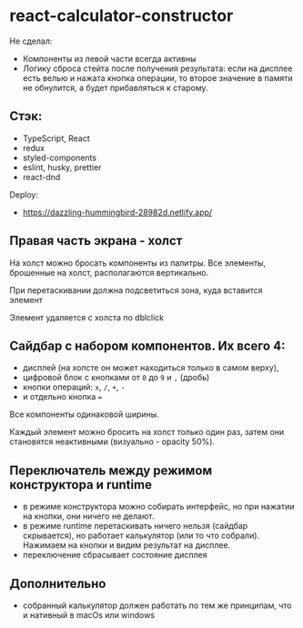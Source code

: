 # react-calculator-constructor

Не сделал:
- Компоненты из левой части всегда активны
- Логику сброса стейта после получения результата: если на дисплее есть велью и нажата кнопка операции, то второе значение в памяти не обнулится, а будет прибавляться к старому.

## Стэк:

- TypeScript, React
- redux
- styled-components
- eslint, husky, prettier
- react-dnd

Deploy:
- https://dazzling-hummingbird-28982d.netlify.app/

## Правая **часть экрана - холст**

На холст можно бросать компоненты из палитры. Все элементы, брошенные на холст, располагаются вертикально.

При перетаскивании должна подсветиться зона, куда вставится элемент

Элемент удаляется с холста по dblclick

## **Сайдбар с набором компонентов**. Их всего 4:

- дисплей (на холсте он может находиться только в самом верху),
- цифровой блок с кнопками от `0` до `9` и `,` (дробь)
- кнопки операций: `x`, `/`, `+`, `-`
- и отдельно кнопка `=`

Все компоненты одинаковой ширины.

Каждый элемент можно бросить на холст только один раз, затем они становятся неактивными (визуально - opacity 50%).

## **Переключатель** между режимом конструктора и runtime

- в режиме конструктора можно собирать интерфейс, но при нажатии на кнопки, они ничего не делают.
- в режиме runtime перетаскивать ничего нельзя (сайдбар скрывается), но работает калькулятор (или то что собрали). Нажимаем на кнопки и видим результат на дисплее.
- переключение сбрасывает состояние дисплея

## Дополнительно

- собранный калькулятор должен работать по тем же принципам, что и нативный в macOs или windows
